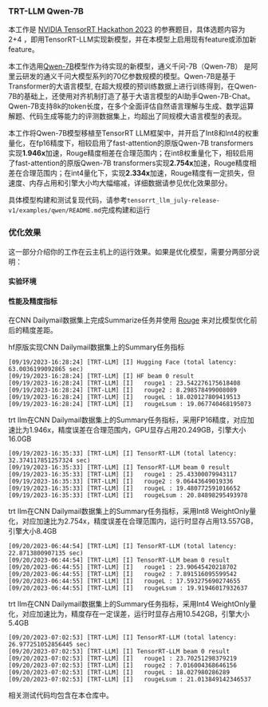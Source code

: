 ### TRT-LLM Qwen-7B

本工作是 [NVIDIA TensorRT Hackathon 2023](https://github.com/NVIDIA/trt-samples-for-hackathon-cn/tree/master/Hackathon2023) 的参赛题目，具体选题内容为 2+4 ，即用TensorRT-LLM实现新模型，并在本模型上启用现有feature或添加新feature。

本工作选用[Qwen-7B](https://github.com/QwenLM/Qwen-7B)模型作为待实现的新模型，通义千问-7B（Qwen-7B） 是阿里云研发的通义千问大模型系列的70亿参数规模的模型。Qwen-7B是基于Transformer的大语言模型, 在超大规模的预训练数据上进行训练得到，在Qwen-7B的基础上，还使用对齐机制打造了基于大语言模型的AI助手Qwen-7B-Chat。Qwen-7B支持8k的token长度，在多个全面评估自然语言理解与生成、数学运算解题、代码生成等能力的评测数据集上，均超出了同规模大语言模型的表现。

本工作将Qwen-7B模型移植至TensorRT LLM框架中，并开启了Int8和Int4的权重量化，在fp16精度下，相较启用了fast-attention的原版Qwen-7B transformers实现**1.946x**加速，Rouge精度相差在合理范围内；在int8权重量化下，相较启用了fast-attention的原版Qwen-7B transformers实现**2.754x**加速，Rouge精度相差在合理范围内；在int4量化下，实现**2.334x**加速，Rouge精度有一定损失，但速度、内存占用和引擎大小均大幅缩减，详细数据请参见优化效果部分。

具体模型构建和测试复现代码，请参考`tensorrt_llm_july-release-v1/examples/qwen/README.md`完成构建和运行

<!--

### 主要开发工作

#### 开发工作的难点

请在这一节里总结你的工作难点与亮点。
- 如果使用 TensorRT 进行优化，请介绍一下在模型在导出时、或用polygraphy/trtexec解析时，或在使用TensorRT中，遇到了什么问题并解决了。换句话说，针对这个模型，我们为什么需要额外的工程手段。
- 如果使用 TensorRT-LLM 进行优化，描述以下方面可供选手参考：如果搭建了新模型， 请介绍模型结构有无特别之处，在模型的搭建过程中使用了什么算子，有没有通过plugin支持的新算子。如果支持新feature，请介绍这个feature具体需要修改哪些模块才能实现。如果优化已有模型，请介绍模型性能瓶颈以及解决方法。另外还可以包含工程实现以及debug过程中的难点。

### 开发与优化过程

这一部分是报告的主体。请把自己假定为老师，为 TensorRT 或 TensorRT-LLM 的初学者讲述如何从原始模型出发，经过一系列开发步骤，得到优化后的 TensorRT 或 TensorRT-LLM 模型。或者你是如何一步步通过修改哪些模块添加了新feature的。

建议：

- 分步骤讲清楚开发过程
- 最好能介绍为什么需要某个特别步骤，通过这个特别步骤解决了什么问题
  - 比如，通过Nsight Systems绘制timeline做了性能分析，发现attention时间占比高且有优化空间（贴图展示分析过程），所以决定要写plugin。然后介绍plugin的设计与实现，并在timeline上显示attention这一部分的性能改进。

-->

### 优化效果

这一部分介绍你的工作在云主机上的运行效果。如果是优化模型，需要分两部分说明：

#### 实验环境

#### 性能及精度指标

在CNN Dailymail数据集上完成Summarize任务并使用 [Rouge](https://huggingface.co/spaces/evaluate-metric/rouge) 来对比模型优化前后的精度差距。

hf原版实现CNN Dailymail数据集上的Summary任务指标

```
[09/19/2023-16:28:24] [TRT-LLM] [I] Hugging Face (total latency: 63.0036199092865 sec)
[09/19/2023-16:28:24] [TRT-LLM] [I] HF beam 0 result
[09/19/2023-16:28:24] [TRT-LLM] [I]   rouge1 : 23.542276175618408
[09/19/2023-16:28:24] [TRT-LLM] [I]   rouge2 : 8.298578499008089
[09/19/2023-16:28:24] [TRT-LLM] [I]   rougeL : 18.020127809419513
[09/19/2023-16:28:24] [TRT-LLM] [I]   rougeLsum : 19.067740468195073
```

trt llm在CNN Dailymail数据集上的Summary任务指标，采用FP16精度，对应加速比为1.946x，精度误差在合理范围内，GPU显存占用20.249GB，引擎大小16.0GB

```
[09/19/2023-16:35:33] [TRT-LLM] [I] TensorRT-LLM (total latency: 32.374117851257324 sec)
[09/19/2023-16:35:33] [TRT-LLM] [I] TensorRT-LLM beam 0 result
[09/19/2023-16:35:33] [TRT-LLM] [I]   rouge1 : 25.43300079943117
[09/19/2023-16:35:33] [TRT-LLM] [I]   rouge2 : 9.06443649019336
[09/19/2023-16:35:33] [TRT-LLM] [I]   rougeL : 19.480772591016652
[09/19/2023-16:35:33] [TRT-LLM] [I]   rougeLsum : 20.84898295493978
```

trt llm在CNN Dailymail数据集上的Summary任务指标，采用Int8 WeightOnly量化，对应加速比为2.754x，精度误差在合理范围内，运行时显存占用13.557GB，引擎大小8.4GB

```
[09/20/2023-06:44:54] [TRT-LLM] [I] TensorRT-LLM (total latency: 22.8713800907135 sec)
[09/20/2023-06:44:54] [TRT-LLM] [I] TensorRT-LLM beam 0 result
[09/20/2023-06:44:55] [TRT-LLM] [I]   rouge1 : 23.90645420218702
[09/20/2023-06:44:55] [TRT-LLM] [I]   rouge2 : 7.891516095599542
[09/20/2023-06:44:55] [TRT-LLM] [I]   rougeL : 17.593275690274655
[09/20/2023-06:44:55] [TRT-LLM] [I]   rougeLsum : 19.91946017932637
```

trt llm在CNN Dailymail数据集上的Summary任务指标，采用Int4 WeightOnly量化，对应加速比为，精度存在一定误差，运行时显存占用10.542GB，引擎大小5.4GB

```
[09/20/2023-07:02:53] [TRT-LLM] [I] TensorRT-LLM (total latency: 26.977251052856445 sec)
[09/20/2023-07:02:53] [TRT-LLM] [I] TensorRT-LLM beam 0 result
[09/20/2023-07:02:53] [TRT-LLM] [I]   rouge1 : 23.70251298379219
[09/20/2023-07:02:53] [TRT-LLM] [I]   rouge2 : 7.016004368646156
[09/20/2023-07:02:53] [TRT-LLM] [I]   rougeL : 18.027980286289
[09/20/2023-07:02:53] [TRT-LLM] [I]   rougeLsum : 21.013849142346537
```

相关测试代码均包含在本仓库中。

<!--
### Bug报告（可选）

提交bug是对TensorRT/TensorRT-LLM的另一种贡献。发现的TensorRT/TensorRT-LLM或cookbook、或文档和教程相关bug，请提交到[github issues](https://github.com/NVIDIA/trt-samples-for-hackathon-cn/issues)，并请在这里给出链接。  

对于每个bug，请标记上hackathon2023标签，并写好正文：

- 对于cookbook或文档和教程相关bug，说清楚问题即可，不必很详细。
- 对于TensorRT bug，首先确认在云主机上使用NGC docker + TensorRT 9.0.0.1可复现。
- 然后填写如下模板，并请导师复核确认（前面“评分标准”已经提到，确认有效可得附加分）：
  - Environment
    - TensorRT 9.0.0.1
    - Versions of CUDA, CUBLAS, CuDNN used
    - Container used
    - NVIDIA driver version
  - Reproduction Steps
    - Provide detailed reproduction steps for the issue here, including any commands run on the command line.
  - Expected Behavior
    - Provide a brief summary of the expected behavior of the software. Provide output files or examples if possible.
  - Actual Behavior
    - Describe the actual behavior of the software and how it deviates from the expected behavior. Provide output files or examples if possible.
  - Additional Notes
    - Provide any additional context here you think might be useful for the TensorRT team to help debug this issue (such as experiments done, potential things to investigate).

### 送分题答案（可选）

如果你做了送分题，请把答案写在这里。

### 经验与体会（可选）

欢迎在这里总结经验，抒发感慨。
-->
